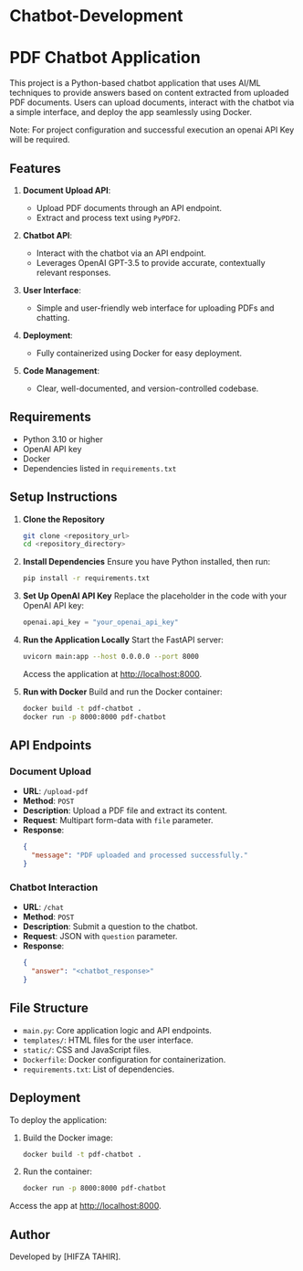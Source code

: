 # Chatbot-Development
# PDF Chatbot Application

This project is a Python-based chatbot application that uses AI/ML techniques to provide answers based on content extracted from uploaded PDF documents. Users can upload documents, interact with the chatbot via a simple interface, and deploy the app seamlessly using Docker.

Note: For project configuration and successful execution an openai API Key will be required.

## Features
1. **Document Upload API**:
   - Upload PDF documents through an API endpoint.
   - Extract and process text using `PyPDF2`.

2. **Chatbot API**:
   - Interact with the chatbot via an API endpoint.
   - Leverages OpenAI GPT-3.5 to provide accurate, contextually relevant responses.

3. **User Interface**:
   - Simple and user-friendly web interface for uploading PDFs and chatting.

4. **Deployment**:
   - Fully containerized using Docker for easy deployment.

5. **Code Management**:
   - Clear, well-documented, and version-controlled codebase.

## Requirements

- Python 3.10 or higher
- OpenAI API key
- Docker
- Dependencies listed in `requirements.txt`

## Setup Instructions

1. **Clone the Repository**
   ```bash
   git clone <repository_url>
   cd <repository_directory>
   ```

2. **Install Dependencies**
   Ensure you have Python installed, then run:
   ```bash
   pip install -r requirements.txt
   ```

3. **Set Up OpenAI API Key**
   Replace the placeholder in the code with your OpenAI API key:
   ```python
   openai.api_key = "your_openai_api_key"
   ```

4. **Run the Application Locally**
   Start the FastAPI server:
   ```bash
   uvicorn main:app --host 0.0.0.0 --port 8000
   ```
   Access the application at [http://localhost:8000](http://localhost:8000).

5. **Run with Docker**
   Build and run the Docker container:
   ```bash
   docker build -t pdf-chatbot .
   docker run -p 8000:8000 pdf-chatbot
   ```

## API Endpoints

### Document Upload
- **URL**: `/upload-pdf`
- **Method**: `POST`
- **Description**: Upload a PDF file and extract its content.
- **Request**: Multipart form-data with `file` parameter.
- **Response**:
  ```json
  {
    "message": "PDF uploaded and processed successfully."
  }
  ```

### Chatbot Interaction
- **URL**: `/chat`
- **Method**: `POST`
- **Description**: Submit a question to the chatbot.
- **Request**: JSON with `question` parameter.
- **Response**:
  ```json
  {
    "answer": "<chatbot_response>"
  }
  ```

## File Structure

- `main.py`: Core application logic and API endpoints.
- `templates/`: HTML files for the user interface.
- `static/`: CSS and JavaScript files.
- `Dockerfile`: Docker configuration for containerization.
- `requirements.txt`: List of dependencies.

## Deployment

To deploy the application:

1. Build the Docker image:
   ```bash
   docker build -t pdf-chatbot .
   ```

2. Run the container:
   ```bash
   docker run -p 8000:8000 pdf-chatbot
   ```

Access the app at [http://localhost:8000](http://localhost:8000).



## Author

Developed by [HIFZA TAHIR].
